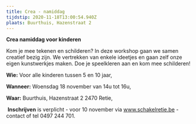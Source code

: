 ```yaml
---
title: Crea - namiddag
tijdstip: 2020-11-18T13:00:54.940Z
plaats: Buurthuis, Hazenstraat 2
---
```

**Crea namiddag voor kinderen** 

Kom je mee tekenen en schilderen? In deze workshop gaan we samen creatief bezig zijn. We vertrekken van enkele ideetjes en gaan zelf onze eigen kunstwerkjes maken. Doe je speelkleren aan en kom mee schilderen!

**Wie:** Voor alle kinderen tussen 5 en 10 jaar,

**Wanneer:** Woensdag 18 november van 14u tot 16u,  

**Waar:** Buurthuis, Hazenstraat 2 2470 Retie,

 **Inschrijven** is verplicht - voor 10 november via www.schakelretie.be - contact of tel 0497 244 701.
